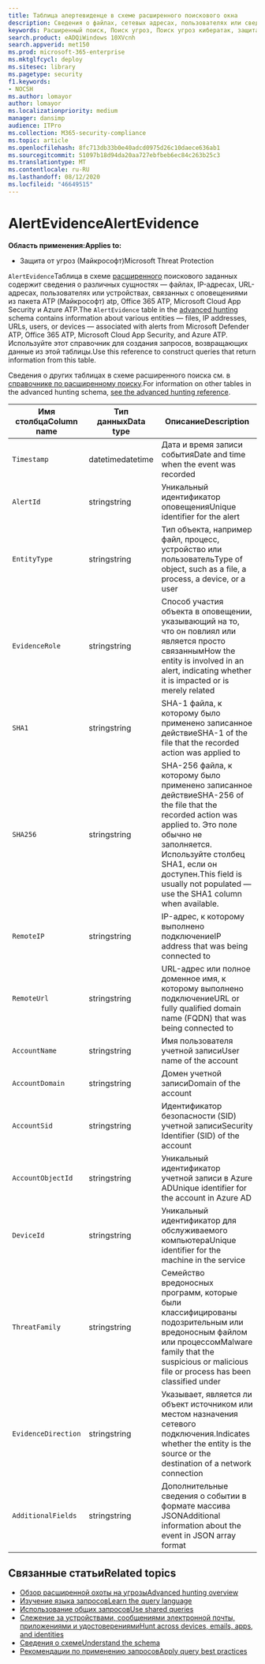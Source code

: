 ```yaml
---
title: Таблица алертевиденце в схеме расширенного поискового окна
description: Сведения о файлах, сетевых адресах, пользователях или сведениях об устройствах, связанных с созданными оповещениями в таблице Алертевиденце расширенной схемы подсистемы Поиск
keywords: Расширенный поиск, Поиск угроз, Поиск угроз кибератак, защита от угроз Майкрософт, Microsoft 365, MTP, m365, поиск, запрос, телеметрии, Справка по схеме, Кусто, таблица, столбец, тип данных, описание, Алертинфо, оповещения, сущности, пользователь, учетная запись
search.product: eADQiWindows 10XVcnh
search.appverid: met150
ms.prod: microsoft-365-enterprise
ms.mktglfcycl: deploy
ms.sitesec: library
ms.pagetype: security
f1.keywords:
- NOCSH
ms.author: lomayor
author: lomayor
ms.localizationpriority: medium
manager: dansimp
audience: ITPro
ms.collection: M365-security-compliance
ms.topic: article
ms.openlocfilehash: 8fc713db33b0e40adcd0975d26c10daece636ab1
ms.sourcegitcommit: 51097b18d94da20aa727ebfbeb6ec84c263b25c3
ms.translationtype: MT
ms.contentlocale: ru-RU
ms.lasthandoff: 08/12/2020
ms.locfileid: "46649515"
---
```

# <a name="alertevidence"></a><span data-ttu-id="7fc64-104">AlertEvidence</span><span class="sxs-lookup"><span data-stu-id="7fc64-104">AlertEvidence</span></span>

<span data-ttu-id="7fc64-105">**Область применения:**</span><span class="sxs-lookup"><span data-stu-id="7fc64-105">**Applies to:**</span></span>
- <span data-ttu-id="7fc64-106">Защита от угроз (Майкрософт)</span><span class="sxs-lookup"><span data-stu-id="7fc64-106">Microsoft Threat Protection</span></span>

<span data-ttu-id="7fc64-107">`AlertEvidence`Таблица в схеме [расширенного](advanced-hunting-overview.md) поискового заданных содержит сведения о различных сущностях — файлах, IP-адресах, URL-адресах, пользователях или устройствах, связанных с оповещениями из пакета ATP (Майкрософт) atp, Office 365 ATP, Microsoft Cloud App Security и Azure ATP.</span><span class="sxs-lookup"><span data-stu-id="7fc64-107">The `AlertEvidence` table in the [advanced hunting](advanced-hunting-overview.md) schema contains information about various entities — files, IP addresses, URLs, users, or devices — associated with alerts from Microsoft Defender ATP, Office 365 ATP, Microsoft Cloud App Security, and Azure ATP.</span></span> <span data-ttu-id="7fc64-108">Используйте этот справочник для создания запросов, возвращающих данные из этой таблицы.</span><span class="sxs-lookup"><span data-stu-id="7fc64-108">Use this reference to construct queries that return information from this table.</span></span>

<span data-ttu-id="7fc64-109">Сведения о других таблицах в схеме расширенного поиска см. в [справочнике по расширенному поиску](advanced-hunting-schema-tables.md).</span><span class="sxs-lookup"><span data-stu-id="7fc64-109">For information on other tables in the advanced hunting schema, [see the advanced hunting reference](advanced-hunting-schema-tables.md).</span></span>

| <span data-ttu-id="7fc64-110">Имя столбца</span><span class="sxs-lookup"><span data-stu-id="7fc64-110">Column name</span></span> | <span data-ttu-id="7fc64-111">Тип данных</span><span class="sxs-lookup"><span data-stu-id="7fc64-111">Data type</span></span> | <span data-ttu-id="7fc64-112">Описание</span><span class="sxs-lookup"><span data-stu-id="7fc64-112">Description</span></span> |
|-------------|-----------|-------------|
| `Timestamp` | <span data-ttu-id="7fc64-113">datetime</span><span class="sxs-lookup"><span data-stu-id="7fc64-113">datetime</span></span> | <span data-ttu-id="7fc64-114">Дата и время записи события</span><span class="sxs-lookup"><span data-stu-id="7fc64-114">Date and time when the event was recorded</span></span> |
| `AlertId` | <span data-ttu-id="7fc64-115">string</span><span class="sxs-lookup"><span data-stu-id="7fc64-115">string</span></span> | <span data-ttu-id="7fc64-116">Уникальный идентификатор оповещения</span><span class="sxs-lookup"><span data-stu-id="7fc64-116">Unique identifier for the alert</span></span> |
| `EntityType` | <span data-ttu-id="7fc64-117">string</span><span class="sxs-lookup"><span data-stu-id="7fc64-117">string</span></span> | <span data-ttu-id="7fc64-118">Тип объекта, например файл, процесс, устройство или пользователь</span><span class="sxs-lookup"><span data-stu-id="7fc64-118">Type of object, such as a file, a process, a device, or a user</span></span> |
| `EvidenceRole` | <span data-ttu-id="7fc64-119">string</span><span class="sxs-lookup"><span data-stu-id="7fc64-119">string</span></span> | <span data-ttu-id="7fc64-120">Способ участия объекта в оповещении, указывающий на то, что он повлиял или является просто связанным</span><span class="sxs-lookup"><span data-stu-id="7fc64-120">How the entity is involved in an alert, indicating whether it is impacted or is merely related</span></span> |
| `SHA1` | <span data-ttu-id="7fc64-121">string</span><span class="sxs-lookup"><span data-stu-id="7fc64-121">string</span></span> | <span data-ttu-id="7fc64-122">SHA-1 файла, к которому было применено записанное действие</span><span class="sxs-lookup"><span data-stu-id="7fc64-122">SHA-1 of the file that the recorded action was applied to</span></span> |
| `SHA256` | <span data-ttu-id="7fc64-123">string</span><span class="sxs-lookup"><span data-stu-id="7fc64-123">string</span></span> | <span data-ttu-id="7fc64-124">SHA-256 файла, к которому было применено записанное действие</span><span class="sxs-lookup"><span data-stu-id="7fc64-124">SHA-256 of the file that the recorded action was applied to.</span></span> <span data-ttu-id="7fc64-125">Это поле обычно не заполняется. Используйте столбец SHA1, если он доступен.</span><span class="sxs-lookup"><span data-stu-id="7fc64-125">This field is usually not populated — use the SHA1 column when available.</span></span> |
| `RemoteIP` | <span data-ttu-id="7fc64-126">string</span><span class="sxs-lookup"><span data-stu-id="7fc64-126">string</span></span> | <span data-ttu-id="7fc64-127">IP-адрес, к которому выполнено подключение</span><span class="sxs-lookup"><span data-stu-id="7fc64-127">IP address that was being connected to</span></span> |
| `RemoteUrl` | <span data-ttu-id="7fc64-128">string</span><span class="sxs-lookup"><span data-stu-id="7fc64-128">string</span></span> | <span data-ttu-id="7fc64-129">URL-адрес или полное доменное имя, к которому выполнено подключение</span><span class="sxs-lookup"><span data-stu-id="7fc64-129">URL or fully qualified domain name (FQDN) that was being connected to</span></span> |
| `AccountName` | <span data-ttu-id="7fc64-130">string</span><span class="sxs-lookup"><span data-stu-id="7fc64-130">string</span></span> | <span data-ttu-id="7fc64-131">Имя пользователя учетной записи</span><span class="sxs-lookup"><span data-stu-id="7fc64-131">User name of the account</span></span> |
| `AccountDomain` | <span data-ttu-id="7fc64-132">string</span><span class="sxs-lookup"><span data-stu-id="7fc64-132">string</span></span> | <span data-ttu-id="7fc64-133">Домен учетной записи</span><span class="sxs-lookup"><span data-stu-id="7fc64-133">Domain of the account</span></span> |
| `AccountSid` | <span data-ttu-id="7fc64-134">string</span><span class="sxs-lookup"><span data-stu-id="7fc64-134">string</span></span> | <span data-ttu-id="7fc64-135">Идентификатор безопасности (SID) учетной записи</span><span class="sxs-lookup"><span data-stu-id="7fc64-135">Security Identifier (SID) of the account</span></span> |
| `AccountObjectId` | <span data-ttu-id="7fc64-136">string</span><span class="sxs-lookup"><span data-stu-id="7fc64-136">string</span></span> | <span data-ttu-id="7fc64-137">Уникальный идентификатор учетной записи в Azure AD</span><span class="sxs-lookup"><span data-stu-id="7fc64-137">Unique identifier for the account in Azure AD</span></span> |
| `DeviceId` | <span data-ttu-id="7fc64-138">string</span><span class="sxs-lookup"><span data-stu-id="7fc64-138">string</span></span> | <span data-ttu-id="7fc64-139">Уникальный идентификатор для обслуживаемого компьютера</span><span class="sxs-lookup"><span data-stu-id="7fc64-139">Unique identifier for the machine in the service</span></span> |
| `ThreatFamily` | <span data-ttu-id="7fc64-140">string</span><span class="sxs-lookup"><span data-stu-id="7fc64-140">string</span></span> | <span data-ttu-id="7fc64-141">Семейство вредоносных программ, которые были классифицированы подозрительным или вредоносным файлом или процессом</span><span class="sxs-lookup"><span data-stu-id="7fc64-141">Malware family that the suspicious or malicious file or process has been classified under</span></span> |
| `EvidenceDirection` | <span data-ttu-id="7fc64-142">string</span><span class="sxs-lookup"><span data-stu-id="7fc64-142">string</span></span> | <span data-ttu-id="7fc64-143">Указывает, является ли объект источником или местом назначения сетевого подключения.</span><span class="sxs-lookup"><span data-stu-id="7fc64-143">Indicates whether the entity is the source or the destination of a network connection</span></span> |
| `AdditionalFields` | <span data-ttu-id="7fc64-144">string</span><span class="sxs-lookup"><span data-stu-id="7fc64-144">string</span></span> | <span data-ttu-id="7fc64-145">Дополнительные сведения о событии в формате массива JSON</span><span class="sxs-lookup"><span data-stu-id="7fc64-145">Additional information about the event in JSON array format</span></span> |

## <a name="related-topics"></a><span data-ttu-id="7fc64-146">Связанные статьи</span><span class="sxs-lookup"><span data-stu-id="7fc64-146">Related topics</span></span>
- [<span data-ttu-id="7fc64-147">Обзор расширенной охоты на угрозы</span><span class="sxs-lookup"><span data-stu-id="7fc64-147">Advanced hunting overview</span></span>](advanced-hunting-overview.md)
- [<span data-ttu-id="7fc64-148">Изучение языка запросов</span><span class="sxs-lookup"><span data-stu-id="7fc64-148">Learn the query language</span></span>](advanced-hunting-query-language.md)
- [<span data-ttu-id="7fc64-149">Использование общих запросов</span><span class="sxs-lookup"><span data-stu-id="7fc64-149">Use shared queries</span></span>](advanced-hunting-shared-queries.md)
- [<span data-ttu-id="7fc64-150">Слежение за устройствами, сообщениями электронной почты, приложениями и удостоверениями</span><span class="sxs-lookup"><span data-stu-id="7fc64-150">Hunt across devices, emails, apps, and identities</span></span>](advanced-hunting-query-emails-devices.md)
- [<span data-ttu-id="7fc64-151">Сведения о схеме</span><span class="sxs-lookup"><span data-stu-id="7fc64-151">Understand the schema</span></span>](advanced-hunting-schema-tables.md)
- [<span data-ttu-id="7fc64-152">Рекомендации по применению запросов</span><span class="sxs-lookup"><span data-stu-id="7fc64-152">Apply query best practices</span></span>](advanced-hunting-best-practices.md)
